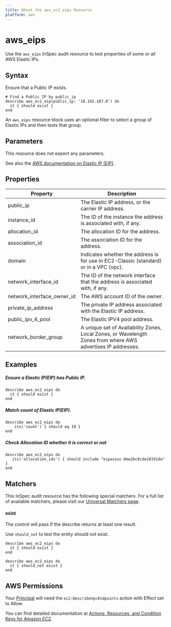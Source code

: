 ```yaml
---
title: About the aws_ec2_eips Resource
platform: aws
---
```


# aws\_eips

Use the `aws_eips` InSpec audit resource to test properties of some or all AWS Elastic IPs.

## Syntax

Ensure that a Public IP exists.

    # Find a Public IP by public_ip
    describe aws_ec2_eip(public_ip: '18.192.107.8') do
      it { should exist }
    end

An `aws_eips` resource block uses an optional filter to select a group of Elastic IPs and then tests that group.

## Parameters

This resource does not expect any parameters.

See also the [AWS documentation on Elastic IP (EIP)](https://docs.aws.amazon.com/AWSCloudFormation/latest/UserGuide/aws-properties-ec2-eip.html).

## Properties

| Property | Description|
| --- | --- |
| public_ip | The Elastic IP address, or the carrier IP address. |
| instance_id | The ID of the instance the address is associated with, if any. |
| allocation_id | The allocation ID for the address. |
| association_id | The association ID for the address. |
| domain | Indicates whether the address is for use in EC2-Classic (standard) or in a VPC (vpc). |
| network_interface_id | The ID of the network interface that the address is associated with, if any. |
| network_interface_owner_id | The AWS account ID of the owner. |
| private_ip_address | The private IP address associated with the Elastic IP address. |
| public_ipv_4_pool | The Elastic IPV4 pool address. |
| network_border_group | A unique set of Availability Zones, Local Zones, or Wavelength Zones from where AWS advertises IP addresses. |

## Examples

##### Ensure a Elastic IP(EIP) has Public IP.
    describe aws_ec2_eips do
      it { should exist }
    end

##### Match count of Elastic IP(EIP).
    describe aws_ec2_eips do
        its('count') { should eq 10 }
    end

##### Check Allocation ID whether it is correct or not
    describe aws_ec2_eips do
       its('allocation_ids') { should include "eipassoc-0ew2bc8cde18191da" }
    end

## Matchers

This InSpec audit resource has the following special matchers. For a full list of available matchers, please visit our [Universal Matchers page](https://www.inspec.io/docs/reference/matchers/).

#### exist

The control will pass if the describe returns at least one result.

Use `should_not` to test the entity should not exist.

    describe aws_ec2_eips do
      it { should exist }
    end
      
    describe aws_ec2_eips do
      it { should_not exist }
    end

## AWS Permissions

Your [Principal](https://docs.aws.amazon.com/IAM/latest/UserGuide/intro-structure.html#intro-structure-principal) will need the `ec2:DescribeVpcEndpoints` action with Effect set to Allow.

You can find detailed documentation at [Actions, Resources, and Condition Keys for Amazon EC2](https://docs.aws.amazon.com/IAM/latest/UserGuide/list_amazonec2.html).
